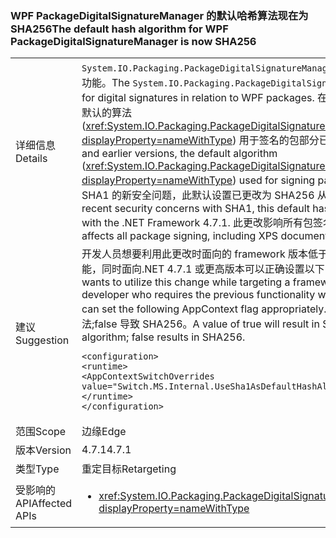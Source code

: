 ### <a name="the-default-hash-algorithm-for-wpf-packagedigitalsignaturemanager-is-now-sha256"></a><span data-ttu-id="3b81f-101">WPF PackageDigitalSignatureManager 的默认哈希算法现在为 SHA256</span><span class="sxs-lookup"><span data-stu-id="3b81f-101">The default hash algorithm for WPF PackageDigitalSignatureManager is now SHA256</span></span>

|   |   |
|---|---|
|<span data-ttu-id="3b81f-102">详细信息</span><span class="sxs-lookup"><span data-stu-id="3b81f-102">Details</span></span>|<span data-ttu-id="3b81f-103"><code>System.IO.Packaging.PackageDigitalSignatureManager</code>提供与 WPF 包之间的关系的数字签名功能。</span><span class="sxs-lookup"><span data-stu-id="3b81f-103">The <code>System.IO.Packaging.PackageDigitalSignatureManager</code> provides functionality for digital signatures in relation to WPF packages.</span></span>  <span data-ttu-id="3b81f-104">在.NET Framework 4.7 和早期版本中，默认的算法 (<xref:System.IO.Packaging.PackageDigitalSignatureManager.DefaultHashAlgorithm?displayProperty=nameWithType>) 用于签名的包部分已 SHA1。</span><span class="sxs-lookup"><span data-stu-id="3b81f-104">In the .NET Framework 4.7 and earlier versions, the default algorithm (<xref:System.IO.Packaging.PackageDigitalSignatureManager.DefaultHashAlgorithm?displayProperty=nameWithType>) used for signing parts of a package was SHA1.</span></span>  <span data-ttu-id="3b81f-105">由于具有 SHA1 的新安全问题，此默认设置已更改为 SHA256 从.NET Framework 4.7.1 开始。</span><span class="sxs-lookup"><span data-stu-id="3b81f-105">Due to recent security concerns with SHA1, this default has been changed to SHA256 starting with the .NET Framework 4.7.1.</span></span>  <span data-ttu-id="3b81f-106">此更改影响所有包签名，包括 XPS 文档。</span><span class="sxs-lookup"><span data-stu-id="3b81f-106">This change affects all package signing, including XPS documents.</span></span>|
|<span data-ttu-id="3b81f-107">建议</span><span class="sxs-lookup"><span data-stu-id="3b81f-107">Suggestion</span></span>|<span data-ttu-id="3b81f-108">开发人员想要利用此更改时面向的 framework 版本低于.NET 4.7.1 或的开发人员需要以前的功能，同时面向.NET 4.7.1 或更高版本可以正确设置以下 AppContext 标志。</span><span class="sxs-lookup"><span data-stu-id="3b81f-108">A developer who wants to utilize this change while targeting a framework version below .NET 4.7.1 or a developer who requires the previous functionality while targeting .NET 4.7.1 or greater can set the following AppContext flag appropriately.</span></span>  <span data-ttu-id="3b81f-109">值为 true 将导致 SHA1 用作默认的算法;false 导致 SHA256。</span><span class="sxs-lookup"><span data-stu-id="3b81f-109">A value of true will result in SHA1 being used as the default algorithm; false results in SHA256.</span></span><pre><code class="language-xml">&lt;configuration&gt;&#13;&#10;&lt;runtime&gt;&#13;&#10;&lt;AppContextSwitchOverrides value=&quot;Switch.MS.Internal.UseSha1AsDefaultHashAlgorithmForDigitalSignatures=true&quot;/&gt;&#13;&#10;&lt;/runtime&gt;&#13;&#10;&lt;/configuration&gt;&#13;&#10;</code></pre>|
|<span data-ttu-id="3b81f-110">范围</span><span class="sxs-lookup"><span data-stu-id="3b81f-110">Scope</span></span>|<span data-ttu-id="3b81f-111">边缘</span><span class="sxs-lookup"><span data-stu-id="3b81f-111">Edge</span></span>|
|<span data-ttu-id="3b81f-112">版本</span><span class="sxs-lookup"><span data-stu-id="3b81f-112">Version</span></span>|<span data-ttu-id="3b81f-113">4.7.1</span><span class="sxs-lookup"><span data-stu-id="3b81f-113">4.7.1</span></span>|
|<span data-ttu-id="3b81f-114">类型</span><span class="sxs-lookup"><span data-stu-id="3b81f-114">Type</span></span>|<span data-ttu-id="3b81f-115">重定目标</span><span class="sxs-lookup"><span data-stu-id="3b81f-115">Retargeting</span></span>|
|<span data-ttu-id="3b81f-116">受影响的 API</span><span class="sxs-lookup"><span data-stu-id="3b81f-116">Affected APIs</span></span>|<ul><li><xref:System.IO.Packaging.PackageDigitalSignatureManager.DefaultHashAlgorithm?displayProperty=nameWithType></li></ul>|

